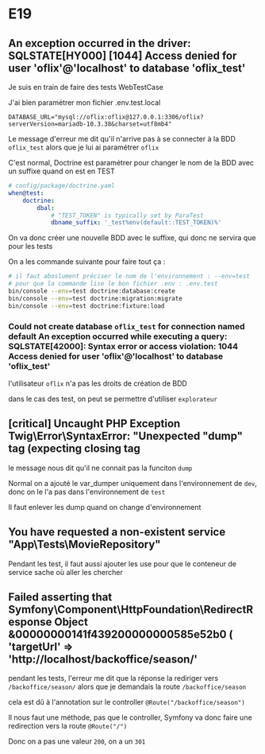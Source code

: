 # E19

## An exception occurred in the driver: SQLSTATE[HY000] [1044] Access denied for user 'oflix'@'localhost' to database 'oflix_test'

Je suis en train de faire des tests WebTestCase

J'ai bien paramétrer mon fichier .env.test.local

```env
DATABASE_URL="mysql://oflix:oflix@127.0.0.1:3306/oflix?serverVersion=mariadb-10.3.38&charset=utf8mb4"
```

Le message d'erreur me dit qu'il n'arrive pas à se connecter à la BDD `oflix_test` alors que je lui ai paramétrer `oflix`

C'est normal, Doctrine est paramétrer pour changer le nom de la BDD avec un suffixe quand on est en TEST

```yaml
# config/package/doctrine.yaml
when@test:
    doctrine:
        dbal:
            # "TEST_TOKEN" is typically set by ParaTest
            dbname_suffix: '_test%env(default::TEST_TOKEN)%'
```

On va donc créer une nouvelle BDD avec le suffixe, qui donc ne servira que pour les tests

On a les commande suivante pour faire tout ça :

```bash
# il faut aboslument préciser le nom de l'environnement : --env=test
# pour que la commande lise le bon fichier .env : .env.test
bin/console --env=test doctrine:database:create
bin/console --env=test doctrine:migration:migrate
bin/console --env=test doctrine:fixture:load
```

### Could not create database `oflix_test` for connection named default An exception occurred while executing a query: SQLSTATE[42000]: Syntax error or access violation: 1044 Access denied for user 'oflix'@'localhost' to database 'oflix_test'

l'utilisateur `oflix` n'a pas les droits de création de BDD

dans le cas des test, on peut se permettre d'utiliser `explorateur`

## [critical] Uncaught PHP Exception Twig\Error\SyntaxError: "Unexpected "dump" tag (expecting closing tag

le message nous dit qu'il ne connait pas la funciton `dump`

Normal on a ajouté le var_dumper uniquement dans l'environnement de `dev`, donc on le l'a pas dans l'environnement de `test`

Il faut enlever les dump quand on change d'environnement

## You have requested a non-existent service "App\Tests\MovieRepository"

Pendant les test, il faut aussi ajouter les use pour que le conteneur de service sache où aller les chercher

## Failed asserting that Symfony\Component\HttpFoundation\RedirectResponse Object &00000000141f439200000000585e52b0 (    'targetUrl' => 'http://localhost/backoffice/season/'

pendant les tests, l'erreur me dit que la réponse la rediriger vers `/backoffice/season/` alors que je demandais la route `/backoffice/season`

cela est dû à l'annotation sur le controller `@Route("/backoffice/season")`

Il nous faut une méthode, pas que le controller, Symfony va donc faire une redirection vers la route `@Route("/")`

Donc on a pas une valeur `200`, on a un `301`
